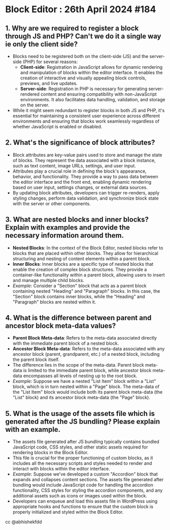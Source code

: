 # Block Editor : 26th April 2024 #184

## 1. Why are we required to register a block through JS and PHP? Can't we do it a single way ie only the client side?
- Blocks need to be registered both on the client-side (JS) and the server-side (PHP) for several reasons:
    - **Client-side**: Registration in JavaScript allows for dynamic rendering and manipulation of blocks within the editor interface. It enables the creation of interactive and visually appealing block controls, previews, and live updates.
    - **Server-side**: Registration in PHP is necessary for generating server-rendered content and ensuring compatibility with non-JavaScript environments. It also facilitates data handling, validation, and storage on the server.
- While it might seem redundant to register blocks in both JS and PHP, it's essential for maintaining a consistent user experience across different environments and ensuring that blocks work seamlessly regardless of whether JavaScript is enabled or disabled.
## 2. What's the significance of block attributes?
- Block attributes are key-value pairs used to store and manage the state of blocks. They represent the data associated with a block instance, such as text content, image URLs, settings, and user input.
- Attributes play a crucial role in defining the block's appearance, behavior, and functionality. They provide a way to pass data between the editor interface and the front end, enabling dynamic rendering based on user input, settings changes, or external data sources.
- By updating block attributes, developers can trigger re-renders, apply styling changes, perform data validation, and synchronize block state with the server or other components.
## 3. What are nested blocks and inner blocks? Explain with examples and provide the necessary information around them.
- **Nested Blocks**: In the context of the Block Editor, nested blocks refer to blocks that are placed within other blocks. They allow for hierarchical structuring and nesting of content elements within a parent block.
- **Inner Blocks**: Inner blocks are a specific type of nested blocks that enable the creation of complex block structures. They provide a container-like functionality within a parent block, allowing users to insert and manage multiple child blocks.
- _Example_: Consider a "Section" block that acts as a parent block containing nested "Heading" and "Paragraph" blocks. In this case, the "Section" block contains inner blocks, while the "Heading" and "Paragraph" blocks are nested within it.
## 4. What is the difference between parent and ancestor block meta-data values?
- **Parent Block Meta-data**: Refers to the meta-data associated directly with the immediate parent block of a nested block.
- **Ancestor Block Meta-data**: Refers to the meta-data associated with any ancestor block (parent, grandparent, etc.) of a nested block, including the parent block itself.
- The difference lies in the scope of the meta-data. Parent block meta-data is limited to the immediate parent block, while ancestor block meta-data encompasses all levels of nesting up to the root block.
- _Example_: Suppose we have a nested "List Item" block within a "List" block, which is in turn nested within a "Page" block. The meta-data of the "List Item" block would include both its parent block meta-data (the "List" block) and its ancestor block meta-data (the "Page" block).
## 5. What is the usage of the assets file which is generated after the JS bundling? Please explain with an example.
- The assets file generated after JS bundling typically contains bundled JavaScript code, CSS styles, and other static assets required for rendering blocks in the Block Editor.
- This file is crucial for the proper functioning of custom blocks, as it includes all the necessary scripts and styles needed to render and interact with blocks within the editor interface.
- _Example_: Suppose we've developed a custom "Accordion" block that expands and collapses content sections. The assets file generated after bundling would include JavaScript code for handling the accordion functionality, CSS styles for styling the accordion components, and any additional assets such as icons or images used within the block.
- Developers can enqueue and load this assets file in WordPress using appropriate hooks and functions to ensure that the custom block is properly initialized and styled within the Block Editor.


cc @abhishekfdd